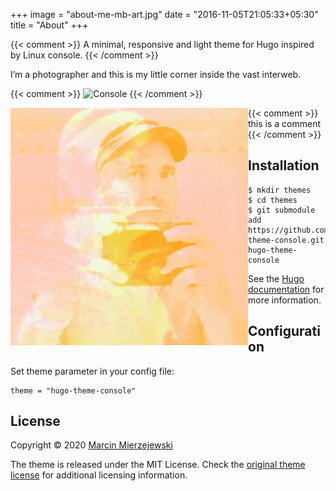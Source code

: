 +++
image = "about-me-mb-art.jpg"
date = "2016-11-05T21:05:33+05:30"
title = "About"
+++

{{< comment >}} A minimal, responsive and light theme for Hugo inspired by Linux console. {{< /comment >}}

I’m a photographer and this is my little corner inside the vast interweb.

{{< comment >}} ![Console](https://github.com/mrmierzejewski/hugo-theme-console/blob/master/images/preview.png?raw=true) {{< /comment >}}


<div><img src="about-me-mb-art.jpg" style="margin: 0 0 2em; float: left; width:380px; height:auto; border:0" width="380" height="380"></div>



{{< comment >}} this is a comment {{< /comment >}}





## Installation

```
$ mkdir themes
$ cd themes
$ git submodule add https://github.com/mrmierzejewski/hugo-theme-console.git hugo-theme-console
```
    
See the [Hugo documentation](https://gohugo.io/themes/installing/) for more information.

## Configuration

Set theme parameter in your config file:

```
theme = "hugo-theme-console"
```

## License

Copyright © 2020 [Marcin Mierzejewski](https://mrmierzejewski.com/)

The theme is released under the MIT License. Check the [original theme license](https://github.com/panr/hugo-theme-terminal/blob/master/LICENSE.md) for additional licensing information.
